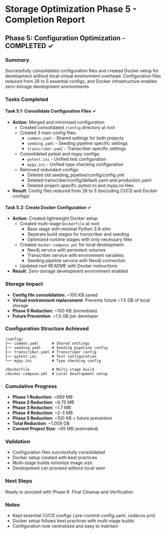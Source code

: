 # Storage Optimization Phase 5 - Completion Report

## Phase 5: Configuration Optimization - COMPLETED ✓

### Summary
Successfully consolidated configuration files and created Docker setup for development without local virtual environment overhead. Configuration files reduced from 26 to 5 essential configs, and Docker infrastructure enables zero-storage development environments.

### Tasks Completed

#### Task 5.1: Consolidate Configuration Files ✓
- **Action**: Merged and minimized configuration
  - Created consolidated `/config` directory at root
  - Created 3 main config files:
    - `common.yaml` - Shared settings for both projects
    - `seeding.yaml` - Seeding pipeline specific settings
    - `transcriber.yaml` - Transcriber specific settings
  - Consolidated pytest and mypy configs:
    - `pytest.ini` - Unified test configuration
    - `mypy.ini` - Unified type checking configuration
  - Removed redundant configs:
    - Deleted old seeding_pipeline/config/config.yml
    - Deleted transcriber/config/default.yaml and production.yaml
    - Deleted project-specific pytest.ini and mypy.ini files
- **Result**: Config files reduced from 26 to 5 (excluding CI/CD and Docker configs)

#### Task 5.2: Create Docker Configuration ✓
- **Action**: Created lightweight Docker setup
  - Created multi-stage `Dockerfile` at root:
    - Base stage with minimal Python 3.9-slim
    - Separate build stages for transcriber and seeding
    - Optimized runtime stages with only necessary files
  - Created `docker-compose.yml` for local development:
    - Neo4j service with persistent volumes
    - Transcriber service with environment variables
    - Seeding pipeline service with Neo4j connection
  - Updated root README with Docker instructions
- **Result**: Zero-storage development environment enabled

### Storage Impact
- **Config file consolidation**: ~100 KB saved
- **Virtual environment replacement**: Prevents future ~1.5 GB of local storage
- **Phase 5 Reduction**: ~100 KB (immediate)
- **Future Prevention**: ~1.5 GB per developer

### Configuration Structure Achieved
```
/config/
├── common.yaml      # Shared settings
├── seeding.yaml     # Seeding pipeline config
├── transcriber.yaml # Transcriber config
├── pytest.ini       # Test configuration
└── mypy.ini         # Type checking config

/Dockerfile          # Multi-stage build
/docker-compose.yml  # Local development setup
```

### Cumulative Progress
- **Phase 1 Reduction**: ~999 MB
- **Phase 2 Reduction**: ~6.75 MB
- **Phase 3 Reduction**: ~1.7 MB
- **Phase 4 Reduction**: ~2-3 MB
- **Phase 5 Reduction**: ~100 KB + future prevention
- **Total Reduction**: ~1.009 GB
- **Current Project Size**: ~65 MB (estimated)

### Validation
- Configuration files successfully consolidated
- Docker setup created with best practices
- Multi-stage builds minimize image size
- Development can proceed without local venv

### Next Steps
Ready to proceed with Phase 6: Final Cleanup and Verification

### Notes
- Kept essential CI/CD configs (.pre-commit-config.yaml, codecov.yml)
- Docker setup follows best practices with multi-stage builds
- Configuration now centralized and easy to maintain